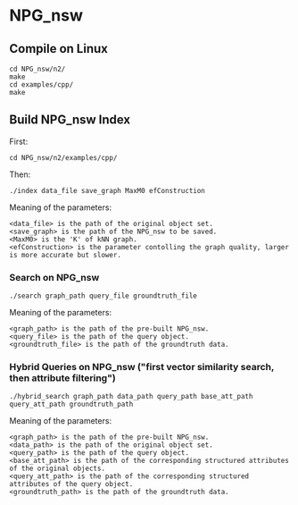 # NPG_nsw

## Compile on Linux  

```shell
cd NPG_nsw/n2/
make
cd examples/cpp/
make
```

## Build NPG_nsw Index
First: 

```shell
cd NPG_nsw/n2/examples/cpp/
```

Then: 

```shell
./index data_file save_graph MaxM0 efConstruction
```

Meaning of the parameters:    

```
<data_file> is the path of the original object set.
<save_graph> is the path of the NPG_nsw to be saved.
<MaxM0> is the 'K' of kNN graph.
<efConstruction> is the parameter contolling the graph quality, larger is more accurate but slower.
```

### Search on NPG_nsw
```shell
./search graph_path query_file groundtruth_file
```

Meaning of the parameters:    

```
<graph_path> is the path of the pre-built NPG_nsw.
<query_file> is the path of the query object.
<groundtruth_file> is the path of the groundtruth data.
```
### Hybrid Queries on NPG_nsw ("first vector similarity search, then attribute filtering")
```shell
./hybrid_search graph_path data_path query_path base_att_path query_att_path groundtruth_path
```

Meaning of the parameters:  

```
<graph_path> is the path of the pre-built NPG_nsw.
<data_path> is the path of the original object set.
<query_path> is the path of the query object.
<base_att_path> is the path of the corresponding structured attributes of the original objects.
<query_att_path> is the path of the corresponding structured attributes of the query object.
<groundtruth_path> is the path of the groundtruth data.
```

